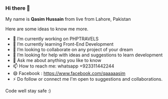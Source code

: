 ### Hi there 👋

My name is **Qasim Hussain** from live from Lahore, Pakistan

Here are some ideas to know me more. 

- 🔭 I’m currently working on PHPTRAVELS
- 🌱 I’m currently learning Front-End Development 
- 👯 I’m looking to collaborate on any project of your dream
- 🤔 I’m looking for help with ideas and suggestions to learn development 
- 💬 Ask me about anything you like to know 
- 📫 How to reach me: whatsapp +923311442244
- 😄 Facebook : https://www.facebook.com/qaaaaasim
- ⚡ Do follow or connect me I'm open to suggestions and collaborations. 

Code well stay safe :)
